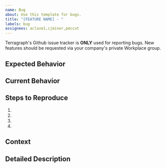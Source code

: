 ```yaml
---
name: Bug
about: Use this template for bugs.
title: "[FEATURE NAME] - "
labels: bug
assignees: aclave1,cjminer,pmccut
---
```


Terragraph's Github issue tracker is **ONLY** used for reporting bugs. New features should be requested via your company's private Workplace group.

<!--- Provide a general summary of the issue in the Title above -->

## Expected Behavior
<!--- Tell us what should happen -->

## Current Behavior
<!--- Tell us what happens instead of the expected behavior -->

## Steps to Reproduce
<!--- Provide a link to a live example, or an unambiguous set of steps to -->
<!--- reproduce this bug. Include code to reproduce, if relevant -->
1.
2.
3.
4.

## Context
<!--- What are you trying to accomplish? How has this issue affected you? -->
<!--- Providing context helps us come up with a solution that is most useful in the real world -->

## Detailed Description
<!--- Provide a detailed description of the change or addition you are proposing -->
